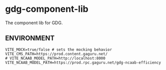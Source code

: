 # gdg-component-lib
The component lib for GDG.

## ENVIRONMENT
```
VITE_MOCK=true/false # sets the mocking behavior
VITE_CMS_PATH=https://prod.content.gaguru.net/
# VITE_NCAAB_MODEL_PATH=http://localhost:8000
VITE_NCAAB_MODEL_PATH=https://prod.rpc.gaguru.net/gdg-ncaab-efficiency
```
